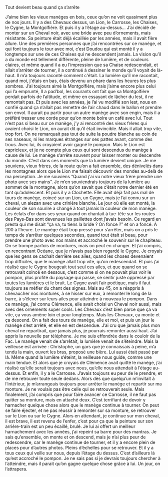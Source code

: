 Tout devient beau quand ça s’arrête

J’aime bien les vieux manèges en bois, ceux qu’on ne voit quasiment plus de nos jours. Il y a des Chevaux dessus, un Lion, le Carrosse, les Chaises, le Cygne, la Montgolfière. Et puis il y a l’étage au-dessus…
J’ai décidé de monter sur un Cheval noir, avec une bride avec peu d’ornements, mais résistante. Sa peinture était déjà écaillée par les années, mais il avait fière allure. 
Une des premières personnes que j’ai rencontrées sur ce manège, et qui font toujours le tour avec moi, c’est Doudou qui est monté il y a longtemps sur une de ces Chaises qui ne descendent jamais. La vision qu’il a du monde est tellement différente, pleine de lumière, et de couleurs claires, et même quand il a eu l’impression que sa Chaise redescendait, et allait s’arrêter de tourner, il a continué à dessiner le monde qu’il voyait de là-haut. Il m’a toujours raconté comment c'était. La lumière qu’il me racontait, quand moi, j'étais en bas, étais devenu un phare dans les heures les plus sombres. 
J’ai toujours aimé la Montgolfière, mais j’aime encore plus celui qui l’a emprunté, Il a pad’bol, les courants ont fait que sa Montgolfière perdait parfois de l’altitude, et même en essayant de lâcher du lest, il ne remontait pas. Et puis avec les années, je l’ai vu modifié son lest, nous en confié quand ça n’allait pas remettre de l’air chaud dans le ballon et prendre son envol. Il aurait pu partir pour un autre manège avec son engin, mais il a préféré tresser une corde pour qu’on monte boire un café avec lui. 
Tout n’est pas si beau sur ce manège, j’y ai rencontré des vieux frères qui avaient choisi le Lion, on aurait dit qu’il était invincible. Mais il allait trop vite, trop fort. On ne remarquait pas tout de suite la poudre blanche au coin de ses naseaux, ni les marques étranges sur ses pattes avant, comme des trous. Avec lui, ils croyaient avoir gagné le pompon. Mais le Lion est capricieux, et je ne compte plus ceux qui sont descendus du manège à cause de lui. 
Le manège s’arrête souvent pour laisser monter ou descendre du monde. C’est dans ces moments que la lumière devient unique. Je me souviens, vieux frères, de la route qu’on a fait ensemble, des dénivelés dans les montagnes alors que le Lion me faisait découvrir des mondes au-delà de ma perception. Je me souviens “Quand j'ai vu notre vieux frère prendre une photo avec ses mains”. Je m’en souviendrais toujours de la lumière au sommet de la montagne, alors qu’on savait que c’était notre dernier été en tant qu’adolescent.
Et puis il y a Clochette. Elle avait déjà fait pas mal de tours de manège, coincé sur un Lion, un Cygne, mais je l’ai connu sur un cheval, un alezan avec une crinière blanche. Le jour où elle est monté, la couleur de son sourire a changé à tout jamais la couleur de mon manège.  Les éclats d’or dans ses yeux quand on chantait à tue-tête sur les routes des Pays-Bas sont devenues les paillettes dont j’avais besoin. Ce regard en presta qui me disait “ça va, tu tiens la bride ? On fonce ?” et on a foncé. À 200 à l’heure. Le manège était trop pressé pour s’arrêter, mais on a pris le temps de s’arrêter quelques secondes, quand tout était si beau, pour prendre une photo avec nos mains et accroché le souvenir sur le chapiteau. 
On se trompe parfois de montures, mais on peut en changer. Et j’ai compris, en rencontrant Océane, que je n’avais pas bien regardé le Cygne. Je croyais que les gens se cachait derrière ses ailes, quand les choses devenaient trop difficiles, que le manège allait trop vite, qu’on redescendait. Et puis j’ai réalisé que le Cygne bougeait tout seul ces ailes, et que quand on se retrouvait coincé en dessous, c’est comme si on ne pouvait plus voir le pompon, plus profité du paysage qui passe, se sentir juste oppressé par toutes les lumières et le bruit. Le Cygne avait l’air poétique, mais il faut toujours se méfier du chant des signes. Mais au 45, on a réappris à chevaucher nos montures, à se hisser sur eux, à remonter le long de la barre, à s’élever sur leurs ailes pour atteindre à nouveau le pompon. 
Dans ce manège, j’ai connu Clémence, elle avait choisi un Cheval noir aussi, mais avec des ornements super cools. Les Chevaux c’est bien parce que ça va vite, ça vous amène loin et pour longtemps. Mais les Chevaux, ça monte et ça descend. On a fait des tours de manège, elle et moi, et puis un jour le manège s’est arrêté, et elle en est descendue. J’ai cru que jamais plus mon cheval ne repartirait, que jamais plus, je pourrais remonter aussi haut. J’ai appris la nouvelle par téléphone. Je me suis effondrée dans le couloir de la Fac. Le manège venait de s’arrêtait, la lumière venait de s’éteindre. Mais la veilleuse est arrivée : Christophe, un gars que je connaissais à peine, m’a tendu la main, ouvert les bras, proposé une bière. Lui aussi était passé par là. Même quand la lumière s’éteint, la veilleuse nous guide, comme une main tendue. Et alors que je croyais de Clémence avait quitté le manège, j’ai réalisé qu’elle serait toujours avec nous, qu’elle nous attendait à l’étage au-dessus.
Et enfin, il y a le Carrosse. J’avais toujours eu peur de le prendre, et de me retrouver toute seule dedans. Alors dès que quelqu’un m’invitait à l’intérieur, je m’arrangeais toujours pour arrêter le manège et repartir sur ma monture. Je ne voulais pas être celle qui se retrouverait seule. Mais finalement, j’ai compris que pour faire avancer ce Carrosse, il ne faut pas quitter sa monture, mais en attaché deux. C’est terrifiant de devoir y harnacher quelque chose alors que le manège continue à tourner. On peut se faire éjecter, et ne pas réussir à remonter sur sa monture, se retrouver sur le Lion ou sur le Cygne. 
Alors en attendant, je continue sur mon cheval, il est brave, il est revenu de l’enfer, c’est pour ça que la peinture sur son arrière-train est un peu écaillé, brulé. Je lui ai offert un meilleur harnachement avec les années, j’ai repeint sa barre pour des mantras. Je sais qu’ensemble, on monte et on descend, mais je n’ai plus peur de redescendre, car le manège continue de tourner, et il y a encore plein de places pour d’autres photos. Pleins d’échelles pour se retrouver. Et il y a tous ceux qui veille sur nous, depuis l’étage du dessus. C’est d’ailleurs là qu’est accroché le pompon. Je ne sais pas si je devrais toujours chercher à l’atteindre, mais il parait qu’on gagne quelque chose grâce à lui. Un jour, on l’attrapera. 

